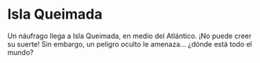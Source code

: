 # Isla Queimada

Un náufrago llega a Isla Queimada, en medio del Atlántico. ¡No puede creer su suerte! Sin embargo, un peligro oculto le amenaza... ¿dónde está todo el mundo?
